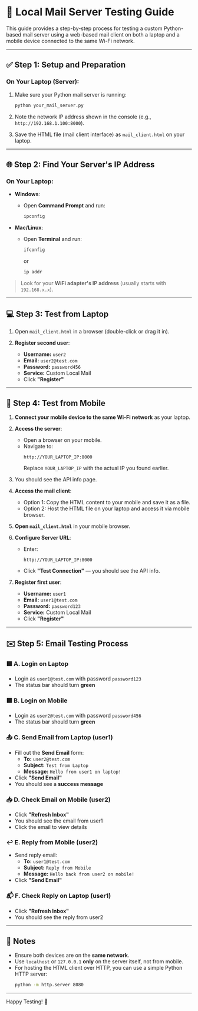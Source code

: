 # 📧 Local Mail Server Testing Guide

This guide provides a step-by-step process for testing a custom Python-based mail server using a web-based mail client on both a laptop and a mobile device connected to the same Wi-Fi network.

---

## ✅ Step 1: Setup and Preparation

### On Your Laptop (Server):

1. Make sure your Python mail server is running:
   ```bash
   python your_mail_server.py
   ```

2. Note the network IP address shown in the console (e.g., `http://192.168.1.100:8000`).

3. Save the HTML file (mail client interface) as `mail_client.html` on your laptop.

---

## 🌐 Step 2: Find Your Server's IP Address

### On Your Laptop:

- **Windows**:
  - Open **Command Prompt** and run:
    ```bash
    ipconfig
    ```

- **Mac/Linux**:
  - Open **Terminal** and run:
    ```bash
    ifconfig
    ```
    or
    ```bash
    ip addr
    ```

> Look for your **WiFi adapter's IP address** (usually starts with `192.168.x.x`).

---

## 💻 Step 3: Test from Laptop

1. Open `mail_client.html` in a browser (double-click or drag it in).

2. **Register second user**:
   - **Username:** `user2`
   - **Email:** `user2@test.com`
   - **Password:** `password456`
   - **Service:** Custom Local Mail  
   - Click **"Register"**

---

## 📱 Step 4: Test from Mobile

1. **Connect your mobile device to the same Wi-Fi network** as your laptop.

2. **Access the server**:
   - Open a browser on your mobile.
   - Navigate to:  
     ```
     http://YOUR_LAPTOP_IP:8000
     ```
     Replace `YOUR_LAPTOP_IP` with the actual IP you found earlier.

3. You should see the API info page.

4. **Access the mail client**:
   - Option 1: Copy the HTML content to your mobile and save it as a file.
   - Option 2: Host the HTML file on your laptop and access it via mobile browser.

5. **Open `mail_client.html`** in your mobile browser.

6. **Configure Server URL**:
   - Enter:  
     ```
     http://YOUR_LAPTOP_IP:8000
     ```
   - Click **"Test Connection"** — you should see the API info.

7. **Register first user**:
   - **Username:** `user1`
   - **Email:** `user1@test.com`
   - **Password:** `password123`
   - **Service:** Custom Local Mail  
   - Click **"Register"**

---

## ✉️ Step 5: Email Testing Process

### 🟩 A. Login on Laptop
- Login as `user1@test.com` with password `password123`
- The status bar should turn **green**

### 🟩 B. Login on Mobile
- Login as `user2@test.com` with password `password456`
- The status bar should turn **green**

### 📤 C. Send Email from Laptop (user1)
- Fill out the **Send Email** form:
  - **To:** `user2@test.com`
  - **Subject:** `Test from Laptop`
  - **Message:** `Hello from user1 on laptop!`
- Click **"Send Email"**
- You should see a **success message**

### 📥 D. Check Email on Mobile (user2)
- Click **"Refresh Inbox"**
- You should see the email from user1
- Click the email to view details

### ↩️ E. Reply from Mobile (user2)
- Send reply email:
  - **To:** `user1@test.com`
  - **Subject:** `Reply from Mobile`
  - **Message:** `Hello back from user2 on mobile!`
- Click **"Send Email"**

### 📬 F. Check Reply on Laptop (user1)
- Click **"Refresh Inbox"**
- You should see the reply from user2

---

## 📝 Notes

- Ensure both devices are on the **same network**.
- Use `localhost` or `127.0.0.1` **only** on the server itself, not from mobile.
- For hosting the HTML client over HTTP, you can use a simple Python HTTP server:
  ```bash
  python -m http.server 8080
  ```

---

Happy Testing! 🚀
